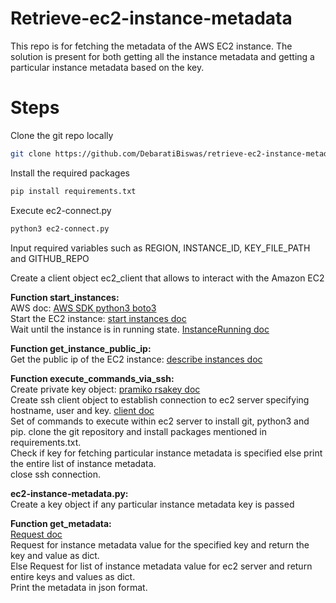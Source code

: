 # Retrieve-ec2-instance-metadata
This repo is for fetching the metadata of the AWS EC2 instance. The solution is present for both getting all the instance metadata and getting a particular instance metadata based on the key.

# Steps  
Clone the git repo locally   
```bash
git clone https://github.com/DebaratiBiswas/retrieve-ec2-instance-metadata
```
Install the required packages  
```bash  
pip install requirements.txt   
```   
Execute ec2-connect.py   
```bash    
python3 ec2-connect.py   
```
Input required variables such as REGION, INSTANCE_ID, KEY_FILE_PATH and GITHUB_REPO   

Create a client object ec2_client that allows to interact with the Amazon EC2   

**Function start_instances:**   
AWS doc: [AWS SDK python3 boto3](https://docs.aws.amazon.com/code-library/latest/ug/python_3_ec2_code_examples.html)   
Start the EC2 instance: [start instances doc](https://boto3.amazonaws.com/v1/documentation/api/latest/reference/services/ec2/client/start_instances.html#)   
Wait until the instance is in running state. [InstanceRunning doc](https://boto3.amazonaws.com/v1/documentation/api/latest/reference/services/ec2/waiter/InstanceRunning.html#)  

**Function get_instance_public_ip:**   
Get the public ip of the EC2 instance: [describe instances doc](https://boto3.amazonaws.com/v1/documentation/api/latest/reference/services/ec2/client/describe_instances.html#)   

**Function execute_commands_via_ssh:**   
Create private key object: [pramiko rsakey doc](https://docs.paramiko.org/en/stable/api/keys.html#module-paramiko.rsakey)    
Create ssh client object to establish connection to ec2 server specifying hostname, user and key. [client doc](https://docs.paramiko.org/en/stable/api/client.html)   
Set of commands to execute within ec2 server to install git, python3 and pip. clone the git repository and install packages mentioned in requirements.txt.  
Check if key for fetching particular instance metadata is specified else print the entire list of instance metadata.    
close ssh connection.   

**ec2-instance-metadata.py:**   
Create a key object if any particular instance metadata key is passed    

**Function get_metadata:**    
[Request doc](https://docs.python-requests.org/en/latest/index.html)   
Request for instance metadata value for the specified key and return the key and value as dict.   
Else Request for list of instance metadata value for ec2 server and return entire keys and values as dict.   
Print the metadata in json format.   




